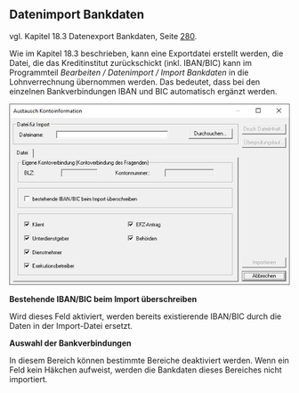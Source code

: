 ## Datenimport Bankdaten

vgl. Kapitel 18.3 Datenexport Bankdaten, Seite [280](#datenexport-bankdaten).

Wie im Kapitel 18.3 beschrieben, kann eine Exportdatei erstellt werden, die Datei, die das Kreditinstitut zurückschickt (inkl. IBAN/BIC) kann im Programmteil *Bearbeiten / Datenimport / Import Bankdaten* in die Lohnverrechnung übernommen werden. Das bedeutet, dass bei den einzelnen Bankverbindungen IBAN und BIC automatisch ergänzt werden.

![Image](<img/image297.png>)

**Bestehende IBAN/BIC beim Import überschreiben**

Wird dieses Feld aktiviert, werden bereits existierende IBAN/BIC durch die Daten in der Import-Datei ersetzt.

**Auswahl der Bankverbindungen**

In diesem Bereich können bestimmte Bereiche deaktiviert werden. Wenn ein Feld kein Häkchen aufweist, werden die Bankdaten dieses Bereiches nicht importiert.